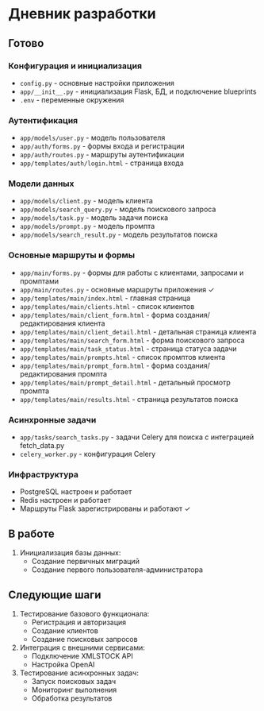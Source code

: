 # Дневник разработки

## Готово

### Конфигурация и инициализация
- `config.py` - основные настройки приложения
- `app/__init__.py` - инициализация Flask, БД, и подключение blueprints
- `.env` - переменные окружения

### Аутентификация
- `app/models/user.py` - модель пользователя
- `app/auth/forms.py` - формы входа и регистрации
- `app/auth/routes.py` - маршруты аутентификации
- `app/templates/auth/login.html` - страница входа

### Модели данных
- `app/models/client.py` - модель клиента
- `app/models/search_query.py` - модель поискового запроса
- `app/models/task.py` - модель задачи поиска
- `app/models/prompt.py` - модель промпта
- `app/models/search_result.py` - модель результатов поиска

### Основные маршруты и формы
- `app/main/forms.py` - формы для работы с клиентами, запросами и промптами
- `app/main/routes.py` - основные маршруты приложения ✓
- `app/templates/main/index.html` - главная страница
- `app/templates/main/clients.html` - список клиентов
- `app/templates/main/client_form.html` - форма создания/редактирования клиента
- `app/templates/main/client_detail.html` - детальная страница клиента
- `app/templates/main/search_form.html` - форма поискового запроса
- `app/templates/main/task_status.html` - страница статуса задачи
- `app/templates/main/prompts.html` - список промптов клиента
- `app/templates/main/prompt_form.html` - форма создания/редактирования промпта
- `app/templates/main/prompt_detail.html` - детальный просмотр промпта
- `app/templates/main/results.html` - страница результатов поиска

### Асинхронные задачи
- `app/tasks/search_tasks.py` - задачи Celery для поиска с интеграцией fetch_data.py
- `celery_worker.py` - конфигурация Celery

### Инфраструктура
- PostgreSQL настроен и работает
- Redis настроен и работает
- Маршруты Flask зарегистрированы и работают ✓

## В работе
1. Инициализация базы данных:
   - Создание первичных миграций
   - Создание первого пользователя-администратора

## Следующие шаги
1. Тестирование базового функционала:
   - Регистрация и авторизация
   - Создание клиентов
   - Создание поисковых запросов
2. Интеграция с внешними сервисами:
   - Подключение XMLSTOCK API
   - Настройка OpenAI
3. Тестирование асинхронных задач:
   - Запуск поисковых задач
   - Мониторинг выполнения
   - Обработка результатов
